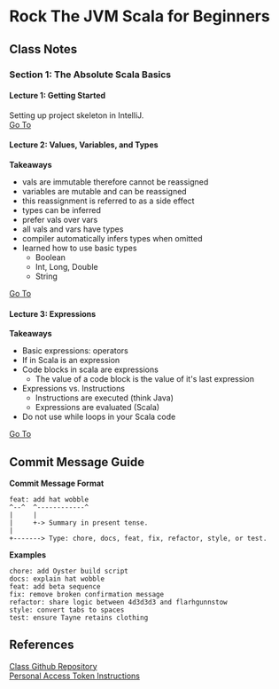 # Rock The JVM Scala for Beginners

## Class Notes
### Section 1: The Absolute Scala Basics
#### Lecture 1: Getting Started
Setting up project skeleton in IntelliJ.  
[Go To](https://github.com/dylanroy/rock-the-jvm-scala-beginners/tree/section.1-lecture.1)

#### Lecture 2: Values, Variables, and Types
**Takeaways**
   - vals are immutable therefore cannot be reassigned
   - variables are mutable and can be reassigned
   - this reassignment is referred to as a side effect
   - types can be inferred
   - prefer vals over vars
   - all vals and vars have types
   - compiler automatically infers types when omitted
   - learned how to use basic types
     - Boolean
     - Int, Long, Double
     - String

[Go To](https://github.com/dylanroy/rock-the-jvm-scala-beginners/tree/section.1-lecture.2)

#### Lecture 3: Expressions
**Takeaways**
  - Basic expressions: operators
  - If in Scala is an expression
  - Code blocks in scala are expressions
    - The value of a code block is the value of it's last expression
  - Expressions vs. Instructions
    - Instructions are executed (think Java)
    - Expressions are evaluated (Scala)
  - Do not use while loops in your Scala code

[Go To](https://github.com/dylanroy/rock-the-jvm-scala-beginners/tree/section.1-lecture.3)

## Commit Message Guide
**Commit Message Format**
```
feat: add hat wobble
^--^  ^------------^
|     |
|     +-> Summary in present tense.
|
+-------> Type: chore, docs, feat, fix, refactor, style, or test.
```


**Examples**
```
chore: add Oyster build script
docs: explain hat wobble
feat: add beta sequence
fix: remove broken confirmation message
refactor: share logic between 4d3d3d3 and flarhgunnstow
style: convert tabs to spaces
test: ensure Tayne retains clothing
```
## References
[Class Github Repository](https://github.com/rockthejvm/udemy-scala-beginners)  
[Personal Access Token Instructions](https://help.github.com/articles/creating-a-personal-access-token-for-the-command-line/)
